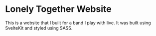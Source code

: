 # Lonely Together Website

This is a website that I built for a band I play with live. It was built using SvelteKit and styled using SASS.

